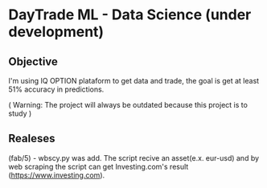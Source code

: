 # DayTrade ML - Data Science (under development)
## Objective
I'm using IQ OPTION plataform to get data and trade, the goal is get at least 51% accuracy in predictions.

( Warning: The project will always be outdated because this project is to study )

## Realeses

(fab/5) - wbscy.py was add. The script recive an asset(e.x. eur-usd) and by web scraping the script can get Investing.com's result (https://www.investing.com).